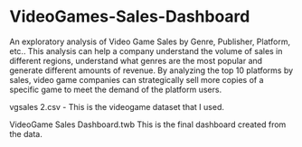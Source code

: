 # VideoGames-Sales-Dashboard
An exploratory analysis of Video Game Sales by Genre, Publisher, Platform, etc..
This analysis can help a company understand the volume of sales in different regions, understand what genres are the most popular and generate different amounts of revenue.
By analyzing the top 10 platforms by sales, video game companies can strategically sell more copies of a specific game to meet the demand of the platform users. 


vgsales 2.csv - This is the videogame dataset that I used.



VideoGame Sales Dashboard.twb This is the final dashboard created from the data. 
